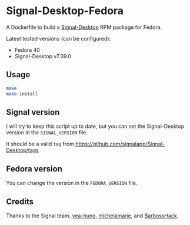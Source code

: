 # Signal-Desktop-Fedora

A Dockerfile to build a [Signal-Desktop](https://github.com/signalapp/Signal-Desktop) RPM package for Fedora.

Latest tested versions (can be configured):

- Fedora 40
- Signal-Desktop v7.39.0

## Usage

```bash
make
make install
```

## Signal version

I will try to keep this script up to date, but you can set the Signal-Desktop version in the `SIGNAL_VERSION` file.

It should be a valid `tag` from <https://github.com/signalapp/Signal-Desktop/tags>

## Fedora version

You can change the version in the `FEDORA_VERSION` file.

## Credits

Thanks to the Signal team, [yea-hung](https://github.com/signalapp/Signal-Desktop/issues/4530#issuecomment-1079834967), [michelamarie](https://github.com/michelamarie/fedora-signal/wiki/How-to-compile-Signal-Desktop-for-Fedora), and [BarbossHack](https://github.com/BarbossHack/Signal-Desktop-Fedora).

